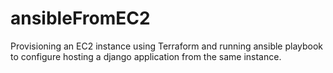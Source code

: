 # ansibleFromEC2
Provisioning an EC2 instance using Terraform and running ansible playbook to configure hosting a django application from the same instance.

